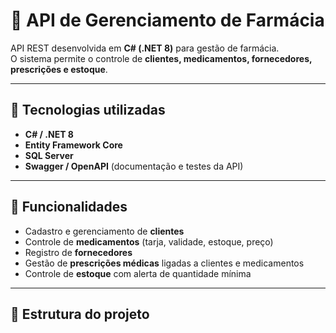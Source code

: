 # 💊 API de Gerenciamento de Farmácia

API REST desenvolvida em **C# (.NET 8)** para gestão de farmácia.  
O sistema permite o controle de **clientes, medicamentos, fornecedores, prescrições e estoque**.

---

## 🚀 Tecnologias utilizadas
- **C# / .NET 8**
- **Entity Framework Core**
- **SQL Server**
- **Swagger / OpenAPI** (documentação e testes da API)

---

## 📌 Funcionalidades
- Cadastro e gerenciamento de **clientes**  
- Controle de **medicamentos** (tarja, validade, estoque, preço)  
- Registro de **fornecedores**  
- Gestão de **prescrições médicas** ligadas a clientes e medicamentos  
- Controle de **estoque** com alerta de quantidade mínima  

---

## 📂 Estrutura do projeto
